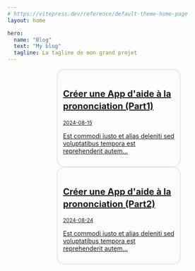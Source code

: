 ```yaml
---
# https://vitepress.dev/reference/default-theme-home-page
layout: home

hero:
  name: "Blog"
  text: "My blog"
  tagline: La tagline de mon grand projet
---
```


<a href="/articles/article-0001" style="display: block; width:50%; margin: auto; padding: .75rem; border: 2px #e5e7eb solid; border-radius: 1rem;">
    <h2 style="font-size: 1.25rem; line-height: 1.75rem; font-weight: 700;">Créer une App d'aide à la prononciation (Part1)</h2>
    <small>2024-08-15</small>
    <p>Est commodi iusto et alias deleniti sed voluptatibus tempora est reprehenderit autem...</p>
</a>

<a href="/articles/article-0002" style="display: block; width:50%; margin: auto; padding: .75rem; border: 2px #e5e7eb solid; border-radius: 1rem;">
    <h2 style="font-size: 1.25rem; line-height: 1.75rem; font-weight: 700;">Créer une App d'aide à la prononciation (Part2)</h2>
    <small>2024-08-24</small>
    <p>Est commodi iusto et alias deleniti sed voluptatibus tempora est reprehenderit autem...</p>
</a>
